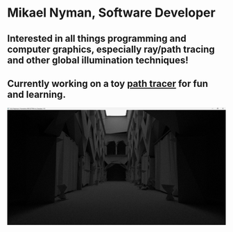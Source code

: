 <h1>Mikael Nyman, Software Developer</h1>
<h2>Interested in all things programming and computer graphics, especially ray/path tracing and other global illumination techniques!</h2>
<h2>Currently working on a toy <a href="https://github.com/MiksuNy/Path_tracer">path tracer</a> for fun and learning.</h2>
<div style='float: center'>
  <img style='width: 600px' src="images/sponza.png"></img>
</div>
